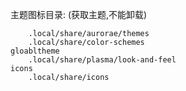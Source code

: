 主题图标目录:  (获取主题,不能卸载)

```
	.local/share/aurorae/themes
	.local/share/color-schemes
gloabltheme			
	.local/share/plasma/look-and-feel
icons		
	.local/share/icons
```



